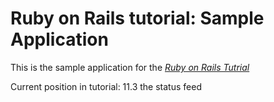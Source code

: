 # Ruby on Rails tutorial: Sample Application

This is the sample application for
the [*Ruby on Rails Tutrial*](http://railstutoiral.org/)

Current position in tutorial:
11.3 the status feed
